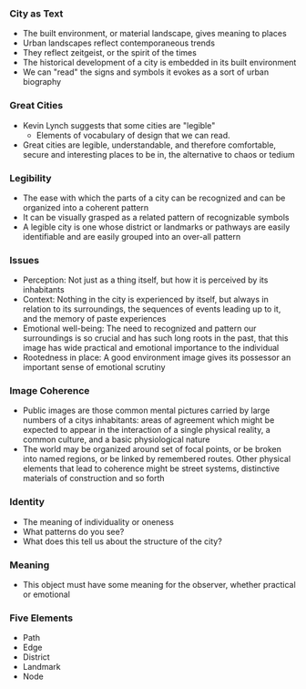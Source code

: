 ### City as Text
- The built environment, or material landscape, gives meaning to places
- Urban landscapes reflect contemporaneous trends
- They reflect zeitgeist, or the spirit of the times
- The historical development of a city is embedded in its built environment
- We can "read" the signs and symbols it evokes as a sort of urban biography
### Great Cities
- Kevin Lynch suggests that some cities are "legible"
	- Elements of vocabulary of design that we can read.
- Great cities are legible, understandable, and therefore comfortable, secure and interesting places to be in, the alternative to chaos or tedium
### Legibility
- The ease with which the parts of a city can be recognized and can be organized into a coherent pattern
- It can be visually grasped as a related pattern of recognizable symbols
- A legible city is one whose district or landmarks or pathways are easily identifiable and are easily grouped into an over-all pattern
### Issues
- Perception: Not just as a thing itself, but how it is perceived by its inhabitants
- Context: Nothing in the city is experienced by itself, but always in relation to its surroundings, the sequences of events leading up to it, and the memory of paste experiences
- Emotional well-being: The need to recognized and pattern our surroundings is so crucial and has such long roots in the past, that this image has wide practical and emotional importance to the individual
- Rootedness in place: A good environment image gives its possessor an important sense of emotional scrutiny 
### Image Coherence
- Public images are those common mental pictures carried by large numbers of a citys inhabitants: areas of agreement which might be expected to appear in the interaction of a single physical reality, a common culture, and a basic physiological nature
- The world may be organized around  set of focal points, or be broken into named regions, or be linked by remembered routes. Other physical elements that lead to coherence might be street systems, distinctive materials of construction and so forth
### Identity
- The meaning of individuality or oneness
- What patterns do you see?
- What does this tell us about the structure of the city?
### Meaning
- This object must have some meaning for the observer, whether practical or emotional
### Five Elements
- Path
- Edge
- District
- Landmark
- Node
